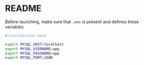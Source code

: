 # README

Before launching, make sure that `.env` is present and defines these variables:
```bash
#!/usr/bin/env bash

export MYSQL_HOST=localhost
export MYSQL_USERNAME=app
export MYSQL_PASSWORD=app
export MYSQL_PORT=3306
```
